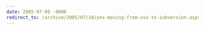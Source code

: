 ```yaml
---
date: 2005-07-09 -0800
redirect_to: /archive/2005/07/10/yes-moving-from-vss-to-subversion.aspx/
---
```

